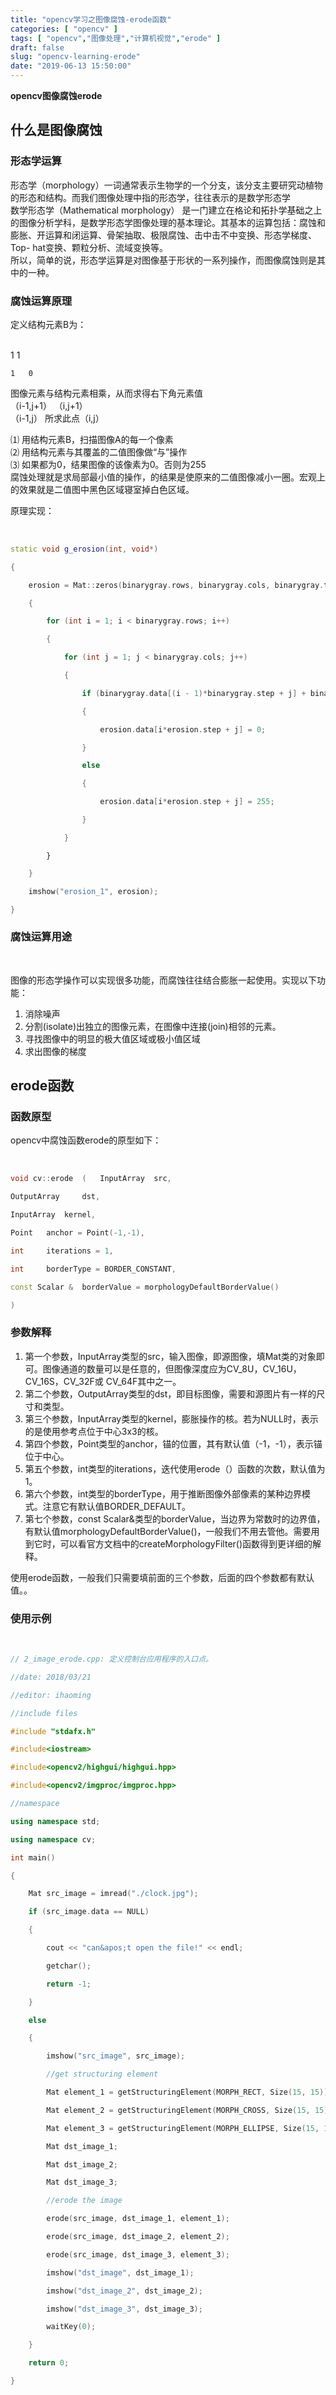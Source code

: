 ```yaml
---
title: "opencv学习之图像腐蚀-erode函数"
categories: [ "opencv" ]
tags: [ "opencv","图像处理","计算机视觉","erode" ]
draft: false
slug: "opencv-learning-erode"
date: "2019-06-13 15:50:00"
---
```



**opencv图像腐蚀erode**

## 什么是图像腐蚀

### 形态学运算

形态学（morphology）一词通常表示生物学的一个分支，该分支主要研究动植物的形态和结构。而我们图像处理中指的形态学，往往表示的是数学形态学  
数学形态学（Mathematical morphology）
是一门建立在格论和拓扑学基础之上的图像分析学科，是数学形态学图像处理的基本理论。其基本的运算包括：腐蚀和膨胀、开运算和闭运算、骨架抽取、极限腐蚀、击中击不中变换、形态学梯度、Top-
hat变换、颗粒分析、流域变换等。  
所以，简单的说，形态学运算是对图像基于形状的一系列操作，而图像腐蚀则是其中的一种。

### 腐蚀运算原理

定义结构元素B为：


​    
    1	1
    
    1	0  

图像元素与结构元素相乘，从而求得右下角元素值  
（i-1,j+1） （i,j+1）  
（i-1,j） 所求此点（i,j）

⑴ 用结构元素B，扫描图像A的每一个像素  
⑵ 用结构元素与其覆盖的二值图像做“与”操作  
⑶ 如果都为0，结果图像的该像素为0。否则为255  
腐蚀处理就是求局部最小值的操作，的结果是使原来的二值图像减小一圈。宏观上的效果就是二值图中黑色区域寝室掉白色区域。

原理实现：


​    
```c++
static void g_erosion(int, void*)  

{  

    erosion = Mat::zeros(binarygray.rows, binarygray.cols, binarygray.type());  

    {  

        for (int i = 1; i < binarygray.rows; i++)  

        {  

            for (int j = 1; j < binarygray.cols; j++)  

            {  

                if (binarygray.data[(i - 1)*binarygray.step + j] + binarygray.data[(i - 1)*binarygray.step + j + 1] + binarygray.data[i*binarygray.step + j + 1] == 0)  

                {  

                    erosion.data[i*erosion.step + j] = 0;  

                }  

                else  

                {  

                    erosion.data[i*erosion.step + j] = 255;  

                }  

            }  
```

            } 

```c++
    }  

    imshow("erosion_1", erosion);  

}  
```

### 腐蚀运算用途


​    

图像的形态学操作可以实现很多功能，而腐蚀往往结合膨胀一起使用。实现以下功能：  

  1. 消除噪声
  2. 分割(isolate)出独立的图像元素，在图像中连接(join)相邻的元素。
  3. 寻找图像中的明显的极大值区域或极小值区域
  4. 求出图像的梯度

## erode函数

### 函数原型

opencv中腐蚀函数erode的原型如下：


​    
```c++
void cv::erode	(	InputArray 	src,

OutputArray 	dst,

InputArray 	kernel,

Point 	anchor = Point(-1,-1),

int 	iterations = 1,

int 	borderType = BORDER_CONSTANT,

const Scalar & 	borderValue = morphologyDefaultBorderValue() 

)  
```

### 参数解释

  1. 第一个参数，InputArray类型的src，输入图像，即源图像，填Mat类的对象即可。图像通道的数量可以是任意的，但图像深度应为CV_8U，CV_16U，CV_16S，CV_32F或 CV_64F其中之一。
  2. 第二个参数，OutputArray类型的dst，即目标图像，需要和源图片有一样的尺寸和类型。
  3. 第三个参数，InputArray类型的kernel，膨胀操作的核。若为NULL时，表示的是使用参考点位于中心3x3的核。
  4. 第四个参数，Point类型的anchor，锚的位置，其有默认值（-1，-1），表示锚位于中心。
  5. 第五个参数，int类型的iterations，迭代使用erode（）函数的次数，默认值为1。
  6. 第六个参数，int类型的borderType，用于推断图像外部像素的某种边界模式。注意它有默认值BORDER_DEFAULT。
  7. 第七个参数，const Scalar&类型的borderValue，当边界为常数时的边界值，有默认值morphologyDefaultBorderValue()，一般我们不用去管他。需要用到它时，可以看官方文档中的createMorphologyFilter()函数得到更详细的解释。

使用erode函数，一般我们只需要填前面的三个参数，后面的四个参数都有默认值。。

### 使用示例


​    
```c++
// 2_image_erode.cpp: 定义控制台应用程序的入口点。

//date: 2018/03/21

//editor: ihaoming

//include files

#include "stdafx.h"

#include<iostream>

#include<opencv2/highgui/highgui.hpp>

#include<opencv2/imgproc/imgproc.hpp>

//namespace

using namespace std;

using namespace cv;

int main()

{

	Mat src_image = imread("./clock.jpg");

	if (src_image.data == NULL)

	{

		cout << "can&apos;t open the file!" << endl;

		getchar();

		return -1;

	}

	else

	{

		imshow("src_image", src_image);

		//get structuring element

		Mat element_1 = getStructuringElement(MORPH_RECT, Size(15, 15));

		Mat element_2 = getStructuringElement(MORPH_CROSS, Size(15, 15));

		Mat element_3 = getStructuringElement(MORPH_ELLIPSE, Size(15, 15));

		Mat dst_image_1;

		Mat dst_image_2;

		Mat dst_image_3;

		//erode the image

		erode(src_image, dst_image_1, element_1);

		erode(src_image, dst_image_2, element_2);

		erode(src_image, dst_image_3, element_3);

		imshow("dst_image", dst_image_1);

		imshow("dst_image_2", dst_image_2);

		imshow("dst_image_3", dst_image_3);

		waitKey(0);

	}

	return 0;

}  
```
